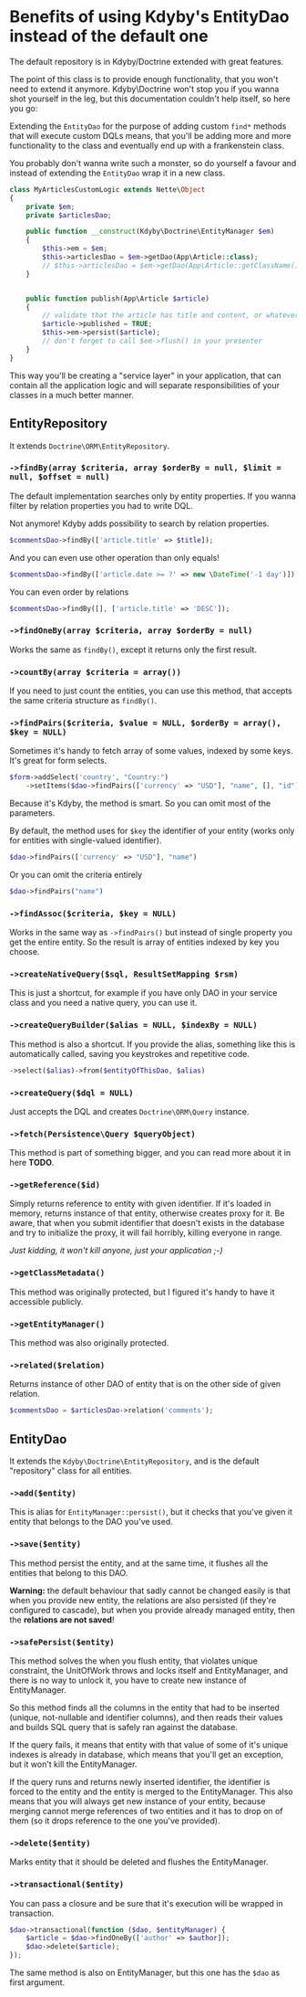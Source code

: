 # Benefits of using Kdyby's EntityDao instead of the default one

The default repository is in Kdyby/Doctrine extended with great features.

The point of this class is to provide enough functionality, that you won't need to extend it anymore.
Kdyby\Doctrine won't stop you if you wanna shot yourself in the leg, but this documentation couldn't help itself, so here you go:

Extending the `EntityDao` for the purpose of adding custom `find*` methods that will execute custom DQLs means,
that you'll be adding more and more functionality to the class and eventually end up with a frankenstein class.

You probably don't wanna write such a monster, so do yourself a favour and instead of extending the `EntityDao` wrap it in a new class.

```php
class MyArticlesCustomLogic extends Nette\Object
{
	private $em;
	private $articlesDao;

	public function __construct(Kdyby\Doctrine\EntityManager $em)
	{
		$this->em = $em;
		$this->articlesDao = $em->getDao(App\Article::class);
		// $this->articlesDao = $em->getDao(App\Article::getClassName()); // for older PHP
	}


	public function publish(App\Article $article)
	{
		// validate that the article has title and content, or whatever you want to validate here
		$article->published = TRUE;
		$this->em->persist($article);
		// don't forget to call $em->flush() in your presenter
	}
}
```

This way you'll be creating a "service layer" in your application,
that can contain all the application logic and will separate responsibilities of your classes in a much better manner.


## EntityRepository

It extends `Doctrine\ORM\EntityRepository`.


### `->findBy(array $criteria, array $orderBy = null, $limit = null, $offset = null)`

The default implementation searches only by entity properties. If you wanna filter by relation properties you had to write DQL.

Not anymore! Kdyby adds possibility to search by relation properties.

```php
$commentsDao->findBy(['article.title' => $title]);
```

And you can even use other operation than only equals!

```php
$commentsDao->findBy(['article.date >= ?' => new \DateTime('-1 day')]);
```

You can even order by relations

```php
$commentsDao->findBy([], ['article.title' => 'DESC']);
```


### `->findOneBy(array $criteria, array $orderBy = null)`

Works the same as `findBy()`, except it returns only the first result.


### `->countBy(array $criteria = array())`


If you need to just count the entities, you can use this method, that accepts the same criteria structure as `findBy()`.


### `->findPairs($criteria, $value = NULL, $orderBy = array(), $key = NULL)`

Sometimes it's handy to fetch array of some values, indexed by some keys. It's great for form selects.

```php
$form->addSelect('country', "Country:")
	->setItems($dao->findPairs(['currency' => "USD"], "name", [], "id"))
```

Because it's Kdyby, the method is smart. So you can omit most of the parameters.

By default, the method uses for `$key` the identifier of your entity (works only for entities with single-valued identifier).

```php
$dao->findPairs(['currency' => "USD"], "name")
```

Or you can omit the criteria entirely

```php
$dao->findPairs("name")
```



### `->findAssoc($criteria, $key = NULL)`

Works in the same way as `->findPairs()` but instead of single property you get the entire entity.
So the result is array of entities indexed by key you choose.


### `->createNativeQuery($sql, ResultSetMapping $rsm)`

This is just a shortcut, for example if you have only DAO in your service class and you need a native query,
you can use it.


### `->createQueryBuilder($alias = NULL, $indexBy = NULL)`

This method is also a shortcut. If you provide the alias, something like this is automatically called,
saving you keystrokes and repetitive code.

```php
->select($alias)->from($entityOfThisDao, $alias)
```


### `->createQuery($dql = NULL)`

Just accepts the DQL and creates `Doctrine\ORM\Query` instance.


### `->fetch(Persistence\Query $queryObject)`

This method is part of something bigger, and you can read more about it in here **TODO**.


### `->getReference($id)`

Simply returns reference to entity with given identifier. If it's loaded in memory, returns instance of that entity, otherwise creates proxy for it.
Be aware, that when you submit identifier that doesn't exists in the database and try to initialize the proxy, it will fail horribly, killing everyone in range.

_Just kidding, it won't kill anyone, just your application ;-)_


### `->getClassMetadata()`

This method was originally protected, but I figured it's handy to have it accessible publicly.


### `->getEntityManager()`

This method was also originally protected.


### `->related($relation)`

Returns instance of other DAO of entity that is on the other side of given relation.

```php
$commentsDao = $articlesDao->relation('comments');
```


## EntityDao

It extends the `Kdyby\Doctrine\EntityRepository`, and is the default "repository" class for all entities.


### `->add($entity)`

This is alias for `EntityManager::persist()`, but it checks that you've given it entity that belongs to the DAO you've used.


### `->save($entity)`

This method persist the entity, and at the same time, it flushes all the entities that belong to this DAO.

**Warning:** the default behaviour that sadly cannot be changed easily is that when you provide new entity,
the relations are also persisted (if they're configured to cascade), but when you provide already managed entity,
then the **relations are not saved**!


### `->safePersist($entity)`

This method solves the when you flush entity, that violates unique constraint, the UnitOfWork throws and locks itself and EntityManager,
and there is no way to unlock it, you have to create new instance of EntityManager.

So this method finds all the columns in the entity that had to be inserted (unique, not-nullable and identifier columns),
and then reads their values and builds SQL query that is safely ran against the database.

If the query fails, it means that entity with that value of some of it's unique indexes is already in database,
which means that you'll get an exception, but it won't kill the EntityManager.

If the query runs and returns newly inserted identifier, the identifier is forced to the entity and the entity is merged to the EntityManager.
This also means that you will always get new instance of your entity,
because merging cannot merge references of two entities and it has to drop on of them (so it drops reference to the one you've provided).


### `->delete($entity)`


Marks entity that it should be deleted and flushes the EntityManager.



### `->transactional($entity)`


You can pass a closure and be sure that it's execution will be wrapped in transaction.

```php
$dao->transactional(function ($dao, $entityManager) {
	$article = $dao->findOneBy(['author' => $author]);
	$dao->delete($article);
});
```

The same method is also on EntityManager, but this one has the `$dao` as first argument.
